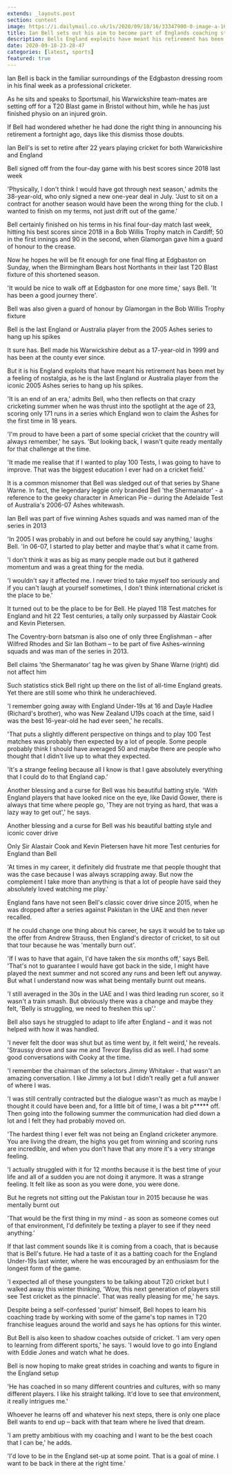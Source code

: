 ```yaml
---
extends: _layouts.post
section: content
image: https://i.dailymail.co.uk/1s/2020/09/18/16/33347900-0-image-a-165_1600444746874.jpg 
title: Ian Bell sets out his aim to become part of Englands coaching staff 
description: Bells England exploits have meant his retirement has been met by a feeling of nostalgia, as he is the last England or Australia player from the iconic 2005 Ashes series to hang up his spikes. 
date: 2020-09-18-23-28-47 
categories: [latest, sports] 
featured: true 
--- 
```

Ian Bell is back in the familiar surroundings of the Edgbaston dressing room in his final week as a professional cricketer.

As he sits and speaks to Sportsmail, his Warwickshire team-mates are setting off for a T20 Blast game in Bristol without him, while he has just finished physio on an injured groin.

If Bell had wondered whether he had done the right thing in announcing his retirement a fortnight ago, days like this dismiss those doubts.

Ian Bell's is set to retire after 22 years playing cricket for both Warwickshire and England

Bell signed off from the four-day game with his best scores since 2018 last week

'Physically, I don't think I would have got through next season,' admits the 38-year-old, who only signed a new one-year deal in July. 'Just to sit on a contract for another season would have been the wrong thing for the club. I wanted to finish on my terms, not just drift out of the game.'

Bell certainly finished on his terms in his final four-day match last week, hitting his best scores since 2018 in a Bob Willis Trophy match in Cardiff; 50 in the first innings and 90 in the second, when Glamorgan gave him a guard of honour to the crease.

Now he hopes he will be fit enough for one final fling at Edgbaston on Sunday, when the Birmingham Bears host Northants in their last T20 Blast fixture of this shortened season.

'It would be nice to walk off at Edgbaston for one more time,' says Bell. 'It has been a good journey there'.

Bell was also given a guard of honour by Glamorgan in the Bob Willis Trophy fixture

Bell is the last England or Australia player from the 2005 Ashes series to hang up his spikes

It sure has. Bell made his Warwickshire debut as a 17-year-old in 1999 and has been at the county ever since.

But it is his England exploits that have meant his retirement has been met by a feeling of nostalgia, as he is the last England or Australia player from the iconic 2005 Ashes series to hang up his spikes.

'It is an end of an era,' admits Bell, who then reflects on that crazy cricketing summer when he was thrust into the spotlight at the age of 23, scoring only 171 runs in a series which England won to claim the Ashes for the first time in 18 years.

'I'm proud to have been a part of some special cricket that the country will always remember,' he says. 'But looking back, I wasn't quite ready mentally for that challenge at the time.

'It made me realise that if I wanted to play 100 Tests, I was going to have to improve. That was the biggest education I ever had on a cricket field.'

It is a common misnomer that Bell was sledged out of that series by Shane Warne. In fact, the legendary leggie only branded Bell 'the Shermanator' - a reference to the geeky character in American Pie – during the Adelaide Test of Australia's 2006-07 Ashes whitewash.

Ian Bell was part of five winning Ashes squads and was named man of the series in 2013

'In 2005 I was probably in and out before he could say anything,' laughs Bell. 'In 06-07, I started to play better and maybe that's what it came from.

'I don't think it was as big as many people made out but it gathered momentum and was a great thing for the media.

'I wouldn't say it affected me. I never tried to take myself too seriously and if you can't laugh at yourself sometimes, I don't think international cricket is the place to be.'

It turned out to be the place to be for Bell. He played 118 Test matches for England and hit 22 Test centuries, a tally only surpassed by Alastair Cook and Kevin Pietersen.

The Coventry-born batsman is also one of only three Englishman – after Wilfred Rhodes and Sir Ian Botham – to be part of five Ashes-winning squads and was man of the series in 2013.

Bell claims 'the Shermanator' tag he was given by Shane Warne (right) did not affect him

Such statistics stick Bell right up there on the list of all-time England greats. Yet there are still some who think he underachieved.

'I remember going away with England Under-19s at 16 and Dayle Hadlee (Richard's brother), who was New Zealand U19s coach at the time, said I was the best 16-year-old he had ever seen,' he recalls.

'That puts a slightly different perspective on things and to play 100 Test matches was probably then expected by a lot of people. Some people probably think I should have averaged 50 and maybe there are people who thought that I didn't live up to what they expected.

'It's a strange feeling because all I know is that I gave absolutely everything that I could do to that England cap.'

Another blessing and a curse for Bell was his beautiful batting style. 'With England players that have looked nice on the eye, like David Gower, there is always that time where people go, 'They are not trying as hard, that was a lazy way to get out',' he says.

Another blessing and a curse for Bell was his beautiful batting style and iconic cover drive

Only Sir Alastair Cook and Kevin Pietersen have hit more Test centuries for England than Bell

'At times in my career, it definitely did frustrate me that people thought that was the case because I was always scrapping away. But now the complement I take more than anything is that a lot of people have said they absolutely loved watching me play.'

England fans have not seen Bell's classic cover drive since 2015, when he was dropped after a series against Pakistan in the UAE and then never recalled.

If he could change one thing about his career, he says it would be to take up the offer from Andrew Strauss, then England's director of cricket, to sit out that tour because he was 'mentally burn out'.

'If I was to have that again, I'd have taken the six months off,' says Bell. 'That's not to guarantee I would have got back in the side, I might have played the next summer and not scored any runs and been left out anyway. But what I understand now was what being mentally burnt out means.

'I still averaged in the 30s in the UAE and I was third leading run scorer, so it wasn't a train smash. But obviously there was a change and maybe they felt, 'Belly is struggling, we need to freshen this up'.'

Bell also says he struggled to adapt to life after England – and it was not helped with how it was handled.



'I never felt the door was shut but as time went by, it felt weird,' he reveals. 'Straussy drove and saw me and Trevor Bayliss did as well. I had some good conversations with Cooky at the time.

'I remember the chairman of the selectors Jimmy Whitaker - that wasn't an amazing conversation. I like Jimmy a lot but I didn't really get a full answer of where I was.

'I was still centrally contracted but the dialogue wasn't as much as maybe I thought it could have been and, for a little bit of time, I was a bit p***** off. Then going into the following summer the communication had died down a lot and I felt they had probably moved on.

'The hardest thing I ever felt was not being an England cricketer anymore. You are living the dream, the highs you get from winning and scoring runs are incredible, and when you don't have that any more it's a very strange feeling.

'I actually struggled with it for 12 months because it is the best time of your life and all of a sudden you are not doing it anymore. It was a strange feeling. It felt like as soon as you were done, you were done.

But he regrets not sitting out the Pakistan tour in 2015 because he was mentally burnt out

'That would be the first thing in my mind - as soon as someone comes out of that environment, I'd definitely be texting a player to see if they need anything.'

If that last comment sounds like it is coming from a coach, that is because that is Bell's future. He had a taste of it as a batting coach for the England Under-19s last winter, where he was encouraged by an enthusiasm for the longest form of the game.

'I expected all of these youngsters to be talking about T20 cricket but I walked away this winter thinking, 'Wow, this next generation of players still see Test cricket as the pinnacle'. That was really pleasing for me,' he says.

Despite being a self-confessed 'purist' himself, Bell hopes to learn his coaching trade by working with some of the game's top names in T20 franchise leagues around the world and says he has options for this winter.

But Bell is also keen to shadow coaches outside of cricket. 'I am very open to learning from different sports,' he says. 'I would love to go into England with Eddie Jones and watch what he does.

Bell is now hoping to make great strides in coaching and wants to figure in the England setup

'He has coached in so many different countries and cultures, with so many different players. I like his straight talking. It'd love to see that environment, it really intrigues me.'

Whoever he learns off and whatever his next steps, there is only one place Bell wants to end up – back with that team where he lived that dream.

'I am pretty ambitious with my coaching and I want to be the best coach that I can be,' he adds.

'I'd love to be in the England set-up at some point. That is a goal of mine. I want to be back in there at the right time.'

